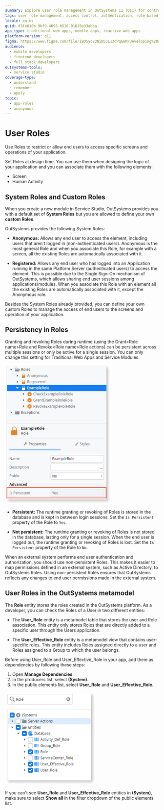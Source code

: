 ```yaml
---
summary: Explore user role management in OutSystems 11 (O11) for controlling access to application screens and operations.
tags: user role management, access control, authentication, role-based access control, security
locale: en-us
guid: d3fe610b-9bf9-4695-b516-01820a33abba
app_type: traditional web apps, mobile apps, reactive web apps
platform-version: o11
figma: https://www.figma.com/file/iBD5yo23NiW53L1zdPqGGM/Developing%20an%20Application?node-id=280:114
audience:
  - mobile developers
  - frontend developers
  - full stack developers
outsystems-tools:
  - service studio
coverage-type:
  - understand
  - remember
  - apply
topic:
  - app-roles
  - anonymous
---
```


# User Roles

Use Roles to restrict or allow end users to access specific screens and operations of your application.

Set Roles at design time. You can use them when designing the logic of your application and you can associate them with the following elements:

* Screen
* Human Activity

## System Roles and Custom Roles

When you create a new module in Service Studio, OutSystems provides you with a default set of **System Roles** but you are allowed to define your own **custom Roles**.

OutSystems provides the following System Roles:

* **Anonymous:** Allows any end user to access the element, including users that aren't logged in (non-authenticated users). Anonymous is the most general Role and when you associate this Role, for example with a screen, all the existing Roles are automatically associated with it.

* **Registered:** Allows any end user who has logged into an Application running in the same Platform Server (authenticated users) to access the element. This is possible due to the Single Sign-On mechanism of OutSystems, which allows sharing end user sessions among applications/modules. When you associate this Role with an element all the existing Roles are automatically associated with it, except the Anonymous role.

Besides the System Roles already provided, you can define your own custom Roles to manage the access of end users to the screens and operation of your application.

## Persistency in Roles

Granting and revoking Roles during runtime (using the Grant&lt;Role name&gt;Role and Revoke&lt;Role name&gt;Role actions) can be persistent across multiple sessions or only be active for a single session. You can only change this setting for Traditional Web Apps and Service Modules.

![Screenshot showing the 'Is Persistent' property settings for Roles in Service Studio](images/role-ispersistent-ss.png "Role Persistence Setting in Service Studio")

* **Persistent:** The runtime granting or revoking of Roles is stored in the database and is kept in between login sessions. Set the `Is Persistent` property of the Role to `Yes`.

* **Not persistent:** The runtime granting or revoking of Roles is not stored in the database, lasting only for a single session. When the end user is logged out, the runtime granting or revoking of Roles is lost. Set the `Is Persistent` property of the Role to `No`.

<div class="info" markdown="1">

When an external system performs end user authentication and authorization, you should use non-persistent Roles. This makes it easier to map permissions defined in an external system, such as Active Directory, to OutSystems Roles. Using non-persistent Roles ensures that OutSystems reflects any changes to end user permissions made in the external system.

</div>

## User Roles in the OutSystems metamodel

The **Role** entity stores the roles created in the OutSystems platform. As a developer, you can check the Roles of a User in two different entities:

* The **User_Role** entity is a metamodel table that stores the user and Role association. This entity only stores Roles that are directly added to a specific user through the Users application.

* The **User_Effective_Role** entity is a metamodel view that contains user-specific roles. This entity includes Roles assigned directly to a user and Roles assigned to a Group to which the user belongs.

Before using User_Role and User_Effective_Role in your app, add them as dependencies by following these steps:

1. Open **Manage Dependencies**.
1. In the producers list, select **(System)**.
1. In the public elements list, select **User_Role** and **User_Effective_Role**.

![Screenshot of the OutSystems metamodel displaying User_Role and User_Effective_Role entities](images/roles-metamodel-ss.png "User Roles in the OutSystems Metamodel")

<div class="info" markdown="1">

If you can't see **User_Role** and **User_Effective_Role** entities in **(System)**, make sure to select **Show all** in the filter dropdown of the public elements list.

</div>
